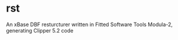 # rst
An xBase DBF resturcturer written in Fitted Software Tools Modula-2, generating Clipper 5.2 code
